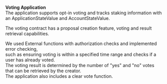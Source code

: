 
**Voting Application**  
The application supports opt-in voting and tracks staking information 
with an ApplicationStateValue and AccountStateValue.  

The voting contract has a proposal creation feature, voting and result retrieval capabilities.  

We used External functions with authorization checks and implemented error checking,  
such as ensuring voting is within a specified time range and checks if a user has already voted.  
The voting result is determined by the number of "yes" and "no" votes  
that can be retrieved by the creator.  
The application also includes a clear vote function.  
